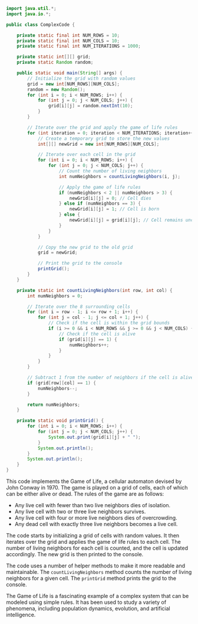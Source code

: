 ```java
import java.util.*;
import java.io.*;

public class ComplexCode {

    private static final int NUM_ROWS = 10;
    private static final int NUM_COLS = 10;
    private static final int NUM_ITERATIONS = 1000;

    private static int[][] grid;
    private static Random random;

    public static void main(String[] args) {
        // Initialize the grid with random values
        grid = new int[NUM_ROWS][NUM_COLS];
        random = new Random();
        for (int i = 0; i < NUM_ROWS; i++) {
            for (int j = 0; j < NUM_COLS; j++) {
                grid[i][j] = random.nextInt(10);
            }
        }

        // Iterate over the grid and apply the game of life rules
        for (int iteration = 0; iteration < NUM_ITERATIONS; iteration++) {
            // Create a temporary grid to store the new values
            int[][] newGrid = new int[NUM_ROWS][NUM_COLS];

            // Iterate over each cell in the grid
            for (int i = 0; i < NUM_ROWS; i++) {
                for (int j = 0; j < NUM_COLS; j++) {
                    // Count the number of living neighbors
                    int numNeighbors = countLivingNeighbors(i, j);

                    // Apply the game of life rules
                    if (numNeighbors < 2 || numNeighbors > 3) {
                        newGrid[i][j] = 0; // Cell dies
                    } else if (numNeighbors == 3) {
                        newGrid[i][j] = 1; // Cell is born
                    } else {
                        newGrid[i][j] = grid[i][j]; // Cell remains unchanged
                    }
                }
            }

            // Copy the new grid to the old grid
            grid = newGrid;

            // Print the grid to the console
            printGrid();
        }
    }

    private static int countLivingNeighbors(int row, int col) {
        int numNeighbors = 0;

        // Iterate over the 8 surrounding cells
        for (int i = row - 1; i <= row + 1; i++) {
            for (int j = col - 1; j <= col + 1; j++) {
                // Check if the cell is within the grid bounds
                if (i >= 0 && i < NUM_ROWS && j >= 0 && j < NUM_COLS) {
                    // Check if the cell is alive
                    if (grid[i][j] == 1) {
                        numNeighbors++;
                    }
                }
            }
        }

        // Subtract 1 from the number of neighbors if the cell is alive
        if (grid[row][col] == 1) {
            numNeighbors--;
        }

        return numNeighbors;
    }

    private static void printGrid() {
        for (int i = 0; i < NUM_ROWS; i++) {
            for (int j = 0; j < NUM_COLS; j++) {
                System.out.print(grid[i][j] + " ");
            }
            System.out.println();
        }
        System.out.println();
    }
}
```

This code implements the Game of Life, a cellular automaton devised by John Conway in 1970. The game is played on a grid of cells, each of which can be either alive or dead. The rules of the game are as follows:

* Any live cell with fewer than two live neighbors dies of isolation.
* Any live cell with two or three live neighbors survives.
* Any live cell with four or more live neighbors dies of overcrowding.
* Any dead cell with exactly three live neighbors becomes a live cell.

The code starts by initializing a grid of cells with random values. It then iterates over the grid and applies the game of life rules to each cell. The number of living neighbors for each cell is counted, and the cell is updated accordingly. The new grid is then printed to the console.

The code uses a number of helper methods to make it more readable and maintainable. The `countLivingNeighbors` method counts the number of living neighbors for a given cell. The `printGrid` method prints the grid to the console.

The Game of Life is a fascinating example of a complex system that can be modeled using simple rules. It has been used to study a variety of phenomena, including population dynamics, evolution, and artificial intelligence.